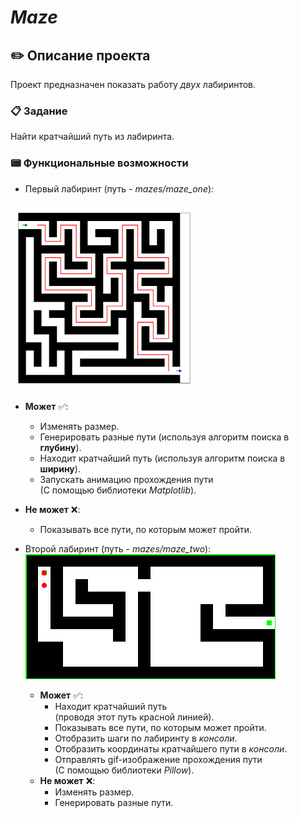# _**Maze**_


## ✏️ Описание проекта
Проект предназначен показать работу _двух_ лабиринтов.

### 📋 Задание
Найти кратчайший путь из лабиринта.

### 📟 Функциональные возможности
- Первый лабиринт (путь - _mazes/maze_one_):

<img src="images/img.png" width="300" height="300">

  - **Может** ✅: 
      - Изменять размер.
      - Генерировать разные пути (используя алгоритм поиска в **глубину**).
      - Находит кратчайший путь (используя алгоритм поиска в **ширину**).
      - Запускать анимацию прохождения пути \
        (С помощью библиотеки _Matplotlib_).
  - **Не может** ❌:
    - Показывать все пути, по которым может пройти. 

- Второй лабиринт (путь - _mazes/maze_two_): \
![maze.gif](images%2Fmaze.gif)
  - **Может** ✅:
    - Находит кратчайший путь \
        (проводя этот путь красной линией).
    - Показывать все пути, по которым может пройти.
    - Отобразить шаги по лабиринту в _консоли_.
    - Отобразить координаты кратчайшего пути в _консоли_.
    - Отправлять gif-изображение прохождения пути \
        (С помощью библиотеки _Pillow_).
  - **Не может** ❌:
    - Изменять размер.
    - Генерировать разные пути.
